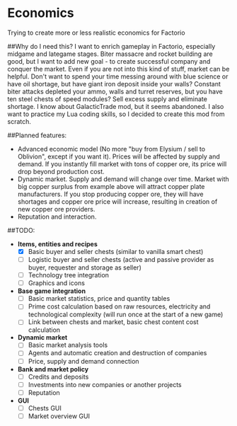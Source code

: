 # Economics
Trying to create more or less realistic economics for Factorio

##Why do I need this?
I want to enrich gameplay in Factorio, especially midgame and lategame stages. Biter massacre and rocket building are good, but I want to add new goal - to create successful company and conquer the market. Even if you are not into this kind of stuff, market can be helpful. Don't want to spend your time messing around with blue science or have oil shortage, but have giant iron deposit inside your walls? Constant biter attacks depleted your ammo, walls and turret reserves, but you have ten steel chests of speed modules? Sell excess supply and eliminate shortage.
I know about GalacticTrade mod, but it seems abandoned. I also want to practice my Lua coding skills, so I decided to create this mod from scratch.

##Planned features:
- Advanced economic model (No more "buy from Elysium / sell to Oblivion", except if you want it). Prices will be affected by supply and demand. If you instantly fill market with tons of copper ore, its price will drop beyond production cost.
- Dynamic market. Supply and demand will change over time. Market with big copper surplus from example above will attract copper plate manufacturers. If you stop producing copper ore, they will have shortages and copper ore price will increase, resulting in creation of new copper ore providers.
- Reputation and interaction.

##TODO:
- **Items, entities and recipes**
  - [x] Basic buyer and seller chests (similar to vanilla smart chest)
  - [ ] Logistic buyer and seller chests (active and passive provider as buyer, requester and storage as seller)
  - [ ] Technology tree integration
  - [ ] Graphics and icons
- **Base game integration**
  - [ ] Basic market statistics, price and quantity tables
  - [ ] Prime cost calculation based on raw resources, electricity and technological complexity (will run once at the start of a new game)
  - [ ] Link between chests and market, basic chest content cost calculation
- **Dynamic market**
  - [ ] Basic market analysis tools
  - [ ] Agents and automatic creation and destruction of companies
  - [ ] Price, supply and demand connection
- **Bank and market policy**
  - [ ] Credits and deposits
  - [ ] Investments into new companies or another projects
  - [ ] Reputation
- **GUI**
  - [ ] Chests GUI
  - [ ] Market overview GUI

